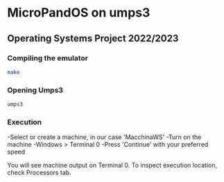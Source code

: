 # MicroPandOS on umps3

## Operating Systems Project 2022/2023

### Compiling the emulator
```bash
make
```

### Opening Umps3
```bash
umps3
```

### Execution
-Select or create a machine, in our case 'MacchinaWS'
-Turn on the machine
-Windows > Terminal 0
-Press 'Continue' with your preferred speed

You will see machine output on Terminal 0. To inspect execution location, check Processors tab.


